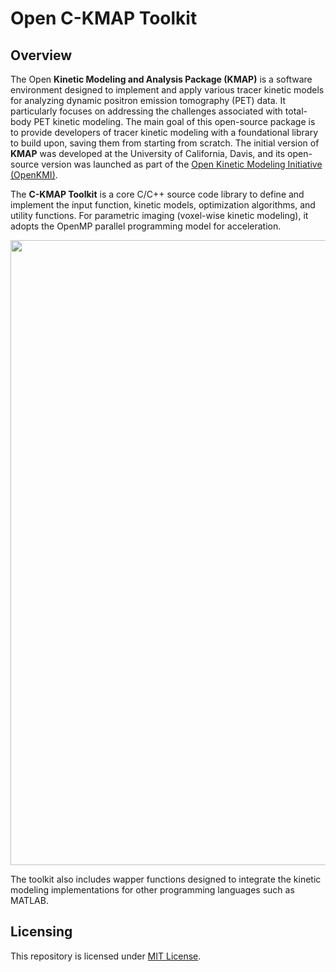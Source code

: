 # Open C-KMAP Toolkit

## Overview

The Open **Kinetic Modeling and Analysis Package (KMAP)** is a software environment designed to implement and apply various tracer kinetic models for analyzing dynamic positron emission tomography (PET) data. It particularly focuses on addressing the challenges associated with total-body PET kinetic modeling. The main goal of this open-source package is to provide developers of tracer kinetic modeling with a foundational library to build upon, saving them from starting from scratch. The initial version of **KMAP** was developed at the University of California, Davis, and its open-source version was launched as part of the [Open Kinetic Modeling Initiative (OpenKMI)](https://www.openkmi.org/).

The **C-KMAP Toolkit** is a core C/C++ source code library to define and implement the input function, kinetic models, optimization algorithms, and utility functions. For parametric imaging (voxel-wise kinetic modeling), it adopts the OpenMP parallel programming model for acceleration. 

<div align="center">
  <img src="https://github.com/user-attachments/assets/31573cb0-b1f5-4c50-8a51-8da9490eb214" width="1000">
</div>

The toolkit also includes wapper functions designed to integrate the kinetic modeling implementations for other programming languages such as MATLAB.

## Licensing

This repository is licensed under [MIT License](KMAP-C/LICENSE).
